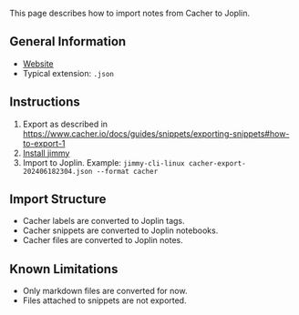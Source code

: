 This page describes how to import notes from Cacher to Joplin.

## General Information

- [Website](https://www.cacher.io/)
- Typical extension: `.json`

## Instructions

1. Export as described in <https://www.cacher.io/docs/guides/snippets/exporting-snippets#how-to-export-1>
2. [Install jimmy](../index.md#installation)
3. Import to Joplin. Example: `jimmy-cli-linux cacher-export-202406182304.json --format cacher`

## Import Structure

- Cacher labels are converted to Joplin tags.
- Cacher snippets are converted to Joplin notebooks.
- Cacher files are converted to Joplin notes.

## Known Limitations

- Only markdown files are converted for now.
- Files attached to snippets are not exported.
